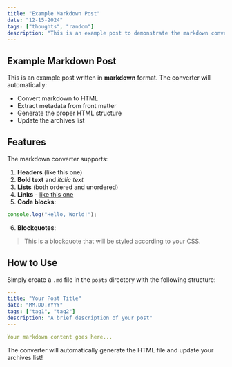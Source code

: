 ```yaml
---
title: "Example Markdown Post"
date: "12-15-2024"
tags: ["thoughts", "random"]
description: "This is an example post to demonstrate the markdown converter functionality."
---
```


## Example Markdown Post

This is an example post written in **markdown** format. The converter will automatically:

- Convert markdown to HTML
- Extract metadata from front matter
- Generate the proper HTML structure
- Update the archives list

## Features

The markdown converter supports:

1. **Headers** (like this one)
2. **Bold text** and *italic text*
3. **Lists** (both ordered and unordered)
4. **Links** - [like this one](https://example.com)
5. **Code blocks**:

```javascript
console.log("Hello, World!");
```

6. **Blockquotes**:

> This is a blockquote that will be styled according to your CSS.

## How to Use

Simply create a `.md` file in the `posts` directory with the following structure:

```yaml
---
title: "Your Post Title"
date: "MM.DD.YYYY"
tags: ["tag1", "tag2"]
description: "A brief description of your post"
---

Your markdown content goes here...
```

The converter will automatically generate the HTML file and update your archives list! 